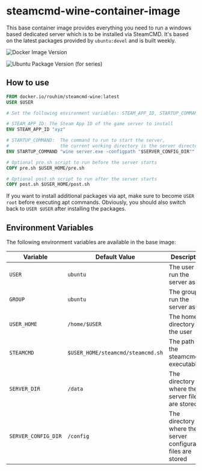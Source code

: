 # steamcmd-wine-container-image

This base container image provides everything you need to run a windows based dedicated server which is to be installed
via SteamCMD. It's based on the latest packages provided by `ubuntu:devel` and is built weekly.

![Docker Image Version](https://img.shields.io/docker/v/_/ubuntu?label=ubuntu)

![Ubuntu Package Version (for series)](https://img.shields.io/ubuntu/v/wine/devel?label=wine&link=https%3A%2F%2Fpackages.ubuntu.com%2Fsearch%3Fkeywords%3Dwine%26searchon%3Dnames%26suite%3Dall%26section%3Dall)

## How to use

```Dockerfile
FROM docker.io/rouhim/steamcmd-wine:latest
USER $USER

# Set the following environment variables: STEAM_APP_ID, STARTUP_COMMAND

# STEAM_APP_ID: The Steam App ID of the game server to install
ENV STEAM_APP_ID "xyz"

# STARTUP_COMMAND:  The command to run to start the server, 
#                   the current working directory is the server directory ($SERVER_DIR)
ENV STARTUP_COMMAND "wine server.exe -configpath "$SERVER_CONFIG_DIR""

# Optional pre.sh script to run before the server starts
COPY pre.sh $USER_HOME/pre.sh

# Optional post.sh script to run after the server starts
COPY post.sh $USER_HOME/post.sh
```

If you want to install additional packages via apt,
make sure to become `USER root` before executing apt commands.
Obviously, you should also switch back to `USER $USER` after installing the packages.

## Environment Variables

The following environment variables are available in the base image:

| Variable            | Default Value                     | Description                                                   |
|---------------------|-----------------------------------|---------------------------------------------------------------|
| `USER`              | `ubuntu`                          | The user to run the server as                                 |
| `GROUP`             | `ubuntu`                          | The group to run the server as                                |
| `USER_HOME`         | `/home/$USER`                     | The home directory of the user                                |
| `STEAMCMD`          | `$USER_HOME/steamcmd/steamcmd.sh` | The path to the steamcmd executable                           |
| `SERVER_DIR`        | `/data`                           | The directory where the server files are stored               |
| `SERVER_CONFIG_DIR` | `/config`                         | The directory where the server configuration files are stored |
